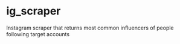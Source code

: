 # ig_scraper
Instagram scraper that returns most common influencers of people following target accounts
